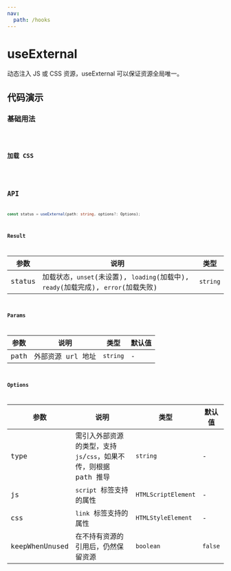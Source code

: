 ```yaml
---
nav:
  path: /hooks
---
```


# useExternal

动态注入 JS 或 CSS 资源，useExternal 可以保证资源全局唯一。

## 代码演示

### 基础用法

<code src="./demo/demo1.tsx" />

### 加载 CSS

<code src="./demo/demo2.tsx" />

## API

```typescript
const status = useExternal(path: string, options?: Options);
```

### Result

| 参数   | 说明                                                                               | 类型     |
| ------ | ---------------------------------------------------------------------------------- | -------- |
| status | 加载状态，`unset`(未设置), `loading`(加载中), `ready`(加载完成), `error`(加载失败) | `string` |

### Params

| 参数 | 说明              | 类型     | 默认值 |
| ---- | ----------------- | -------- | ------ |
| path | 外部资源 url 地址 | `string` | -      |

### Options

| 参数           | 说明                                                              | 类型                | 默认值  |
| -------------- | ----------------------------------------------------------------- | ------------------- | ------- |
| type           | 需引入外部资源的类型，支持 `js`/`css`，如果不传，则根据 path 推导 | `string`            | -       |
| js             | `script` 标签支持的属性                                           | `HTMLScriptElement` | -       |
| css            | `link` 标签支持的属性                                             | `HTMLStyleElement`  | -       |
| keepWhenUnused | 在不持有资源的引用后，仍然保留资源                                | `boolean`           | `false` |
